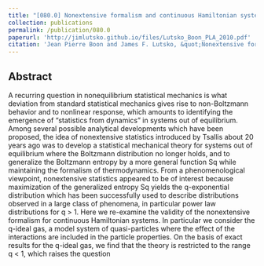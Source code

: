 ```yaml
---
title: "[080.0] Nonextensive formalism and continuous Hamiltonian systems"
collection: publications
permalink: /publication/080.0
paperurl: 'http://jimlutsko.github.io/files/Lutsko_Boon_PLA_2010.pdf'
citation: 'Jean Pierre Boon and James F. Lutsko, &quot;Nonextensive formalism and continuous Hamiltonian systems&quot;, <i>Physics Letters A</i>, <strong>375</strong>, 329 (2011)'
---
```

Abstract
---
A recurring question in nonequilibrium statistical mechanics is what deviation from standard statistical mechanics gives rise to non-Boltzmann behavior and to nonlinear response, which amounts to identifying the emergence of “statistics from dynamics” in systems out of equilibrium. Among several possible analytical developments which have been proposed, the idea of nonextensive statistics introduced by Tsallis about 20 years ago was to develop a statistical mechanical theory for systems out of equilibrium where the Boltzmann distribution no longer holds, and to generalize the Boltzmann entropy by a more general function Sq while maintaining the formalism of thermodynamics. From a phenomenological viewpoint, nonextensive statistics appeared to be of interest because maximization of the generalized entropy Sq yields the q-exponential distribution which has been successfully used to describe distributions observed in a large class of phenomena, in particular power law distributions for q > 1. Here we re-examine the validity of the nonextensive formalism for continuous Hamiltonian systems. In particular we consider the q-ideal gas, a model system of quasi-particles where the effect of the interactions are included in the particle properties. On the basis of exact results for the q-ideal gas, we find that the theory is restricted to the range q < 1, which raises the question
